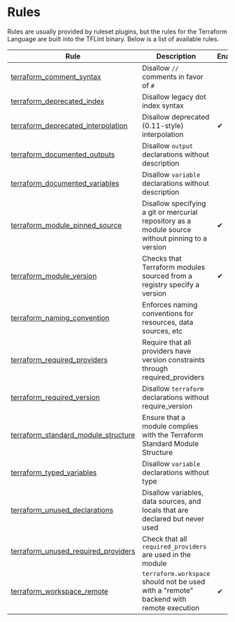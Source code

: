 # Rules

Rules are usually provided by ruleset plugins, but the rules for the Terraform Language are built into the TFLint binary. Below is a list of available rules.

|Rule|Description|Enabled|
| --- | --- | --- |
|[terraform_comment_syntax](terraform_comment_syntax.md)|Disallow `//` comments in favor of `#`||
|[terraform_deprecated_index](terraform_deprecated_index.md)|Disallow legacy dot index syntax||
|[terraform_deprecated_interpolation](terraform_deprecated_interpolation.md)|Disallow deprecated (0.11-style) interpolation|✔|
|[terraform_documented_outputs](terraform_documented_outputs.md)|Disallow `output` declarations without description||
|[terraform_documented_variables](terraform_documented_variables.md)|Disallow `variable` declarations without description||
|[terraform_module_pinned_source](terraform_module_pinned_source.md)|Disallow specifying a git or mercurial repository as a module source without pinning to a version|✔|
|[terraform_module_version](terraform_module_version.md)|Checks that Terraform modules sourced from a registry specify a version|✔|
|[terraform_naming_convention](terraform_naming_convention.md)|Enforces naming conventions for resources, data sources, etc||
|[terraform_required_providers](terraform_required_providers.md)|Require that all providers have version constraints through required_providers||
|[terraform_required_version](terraform_required_version.md)|Disallow `terraform` declarations without require_version||
|[terraform_standard_module_structure](terraform_standard_module_structure.md)|Ensure that a module complies with the Terraform Standard Module Structure||
|[terraform_typed_variables](terraform_typed_variables.md)|Disallow `variable` declarations without type||
|[terraform_unused_declarations](terraform_unused_declarations.md)|Disallow variables, data sources, and locals that are declared but never used||
|[terraform_unused_required_providers](terraform_unused_required_providers.md)|Check that all `required_providers` are used in the module||
|[terraform_workspace_remote](terraform_workspace_remote.md)|`terraform.workspace` should not be used with a "remote" backend with remote execution|✔|
